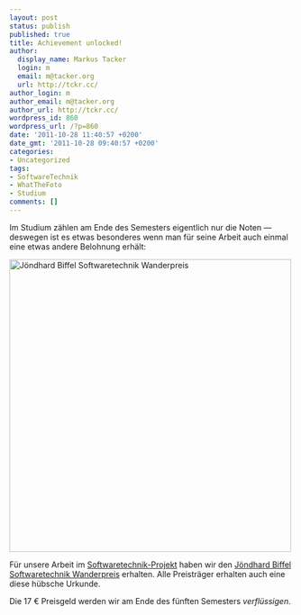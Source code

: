 ```yaml
---
layout: post
status: publish
published: true
title: Achievement unlocked!
author:
  display_name: Markus Tacker
  login: m
  email: m@tacker.org
  url: http://tckr.cc/
author_login: m
author_email: m@tacker.org
author_url: http://tckr.cc/
wordpress_id: 860
wordpress_url: /?p=860
date: '2011-10-28 11:40:57 +0200'
date_gmt: '2011-10-28 09:40:57 +0200'
categories:
- Uncategorized
tags:
- SoftwareTechnik
- WhatTheFoto
- Studium
comments: []
---
```

<p>Im Studium zählen am Ende des Semesters eigentlich nur die Noten &mdash; deswegen ist es etwas besonderes wenn man für seine Arbeit auch einmal eine etwas andere Belohnung erhält:</p>
<p><img src="http://studium.coderbyheart.de/wp-content/uploads/2011/10/jbsw-pokal.jpg" alt="Jöndhard Biffel Softwaretechnik Wanderpreis" width="500" height="520" class="alignnone size-full wp-image-861" /></p>
<p>Für unsere Arbeit im <a href="http://studium.coderbyheart.de/tag/WhatTheFoto">Softwaretechnik-Projekt</a> haben wir den <a href="http://studium.coderbyheart.de/jondhard-biffel-softwaretechnik-wanderpreis">Jöndhard Biffel Softwaretechnik Wanderpreis</a> erhalten. Alle Preisträger erhalten auch eine diese hübsche Urkunde.</p>
<p>Die 17 € Preisgeld werden wir am Ende des fünften Semesters <em>verflüssigen</em>.</p>
